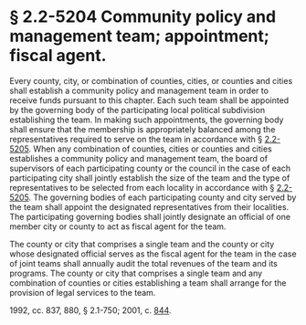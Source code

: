 # § 2.2-5204 Community policy and management team; appointment; fiscal agent.

<p>Every county, city, or combination of counties, cities, or counties and cities shall establish a community policy and management team in order to receive funds pursuant to this chapter. Each such team shall be appointed by the governing body of the participating local political subdivision establishing the team. In making such appointments, the governing body shall ensure that the membership is appropriately balanced among the representatives required to serve on the team in accordance with § <a href='http://law.lis.virginia.gov/vacode/2.2-5205/'>2.2-5205</a>. When any combination of counties, cities or counties and cities establishes a community policy and management team, the board of supervisors of each participating county or the council in the case of each participating city shall jointly establish the size of the team and the type of representatives to be selected from each locality in accordance with § <a href='http://law.lis.virginia.gov/vacode/2.2-5205/'>2.2-5205</a>. The governing bodies of each participating county and city served by the team shall appoint the designated representatives from their localities. The participating governing bodies shall jointly designate an official of one member city or county to act as fiscal agent for the team.</p><p>The county or city that comprises a single team and the county or city whose designated official serves as the fiscal agent for the team in the case of joint teams shall annually audit the total revenues of the team and its programs. The county or city that comprises a single team and any combination of counties or cities establishing a team shall arrange for the provision of legal services to the team.</p><p>1992, cc. 837, 880, § 2.1-750; 2001, c. <a href='http://lis.virginia.gov/cgi-bin/legp604.exe?011+ful+CHAP0844'>844</a>.</p>